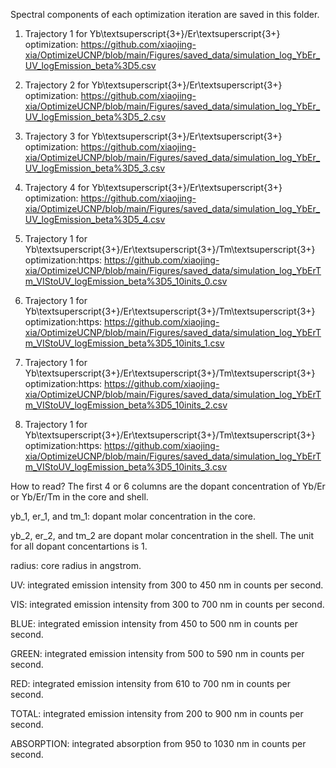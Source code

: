 Spectral components of each optimization iteration are saved in this folder.

1. Trajectory 1 for Yb\textsuperscript{3+}/Er\textsuperscript{3+} optimization: https://github.com/xiaojing-xia/OptimizeUCNP/blob/main/Figures/saved_data/simulation_log_YbEr_UV_logEmission_beta%3D5.csv

2. Trajectory 2 for Yb\textsuperscript{3+}/Er\textsuperscript{3+} optimization: https://github.com/xiaojing-xia/OptimizeUCNP/blob/main/Figures/saved_data/simulation_log_YbEr_UV_logEmission_beta%3D5_2.csv

3. Trajectory 3 for Yb\textsuperscript{3+}/Er\textsuperscript{3+} optimization: https://github.com/xiaojing-xia/OptimizeUCNP/blob/main/Figures/saved_data/simulation_log_YbEr_UV_logEmission_beta%3D5_3.csv

4. Trajectory 4 for Yb\textsuperscript{3+}/Er\textsuperscript{3+} optimization: https://github.com/xiaojing-xia/OptimizeUCNP/blob/main/Figures/saved_data/simulation_log_YbEr_UV_logEmission_beta%3D5_4.csv

5. Trajectory 1 for Yb\textsuperscript{3+}/Er\textsuperscript{3+}/Tm\textsuperscript{3+} optimization:https: https://github.com/xiaojing-xia/OptimizeUCNP/blob/main/Figures/saved_data/simulation_log_YbErTm_VIStoUV_logEmission_beta%3D5_10inits_0.csv

6. Trajectory 1 for Yb\textsuperscript{3+}/Er\textsuperscript{3+}/Tm\textsuperscript{3+} optimization:https: https://github.com/xiaojing-xia/OptimizeUCNP/blob/main/Figures/saved_data/simulation_log_YbErTm_VIStoUV_logEmission_beta%3D5_10inits_1.csv

7. Trajectory 1 for Yb\textsuperscript{3+}/Er\textsuperscript{3+}/Tm\textsuperscript{3+} optimization:https: https://github.com/xiaojing-xia/OptimizeUCNP/blob/main/Figures/saved_data/simulation_log_YbErTm_VIStoUV_logEmission_beta%3D5_10inits_2.csv

8. Trajectory 1 for Yb\textsuperscript{3+}/Er\textsuperscript{3+}/Tm\textsuperscript{3+} optimization:https: https://github.com/xiaojing-xia/OptimizeUCNP/blob/main/Figures/saved_data/simulation_log_YbErTm_VIStoUV_logEmission_beta%3D5_10inits_3.csv

How to read?
The first 4 or 6 columns are the dopant concentration of Yb/Er or Yb/Er/Tm in the core and shell. 

yb_1, er_1, and tm_1: dopant molar concentration in the core. 

yb_2, er_2, and tm_2 are dopant molar concentration in the shell. The unit for all dopant concentartions is 1.

radius: core radius in angstrom.

UV: integrated emission intensity from 300 to 450 nm in counts per second.

VIS: integrated emission intensity from 300 to 700 nm in counts per second.

BLUE: integrated emission intensity from 450 to 500 nm in counts per second.

GREEN: integrated emission intensity from 500 to 590 nm in counts per second.

RED: integrated emission intensity from 610 to 700 nm in counts per second.

TOTAL: integrated emission intensity from 200 to 900 nm in counts per second.

ABSORPTION: integrated absorption from 950 to 1030 nm in counts per second.
